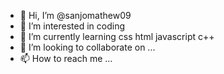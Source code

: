 - 👋 Hi, I’m @sanjomathew09
- 👀 I’m interested in coding
- 🌱 I’m currently learning css html javascript c++
- 💞️ I’m looking to collaborate on ...
- 📫 How to reach me ...

<!---
sanjomathew09/sanjomathew09 is a ✨ special ✨ repository because its `README.md` (this file) appears on your GitHub profile.
You can click the Preview link to take a look at your changes.
--->
